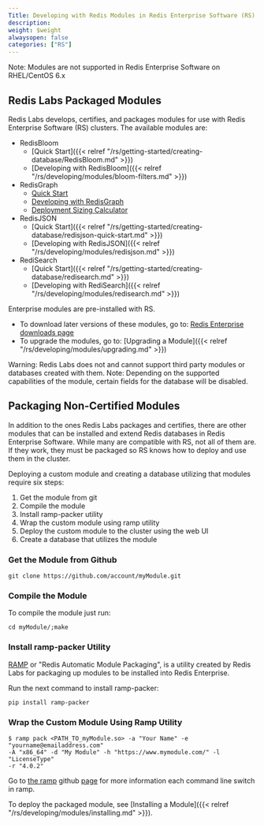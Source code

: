 ```yaml
---
Title: Developing with Redis Modules in Redis Enterprise Software (RS)
description:
weight: $weight
alwaysopen: false
categories: ["RS"]
---
```

Note: Modules are not supported in Redis Enterprise Software on
RHEL/CentOS 6.x

## Redis Labs Packaged Modules

Redis Labs develops, certifies, and packages modules for use with Redis Enterprise
Software (RS) clusters. The available modules are:

- RedisBloom
    - [Quick Start]({{< relref "/rs/getting-started/creating-database/RedisBloom.md" >}})
    - [Developing with RedisBloom]({{< relref "/rs/developing/modules/bloom-filters.md" >}})
- RedisGraph
    - [Quick Start](https://oss.redislabs.com/redisgraph/#quickstart)
    - [Developing with RedisGraph](https://oss.redislabs.com/redisgraph/#using-redisgraph)
    - [Deployment Sizing Calculator](https://redislabs.com/redis-enterprise/redis-graph/redisgraph-calculator/)
- RedisJSON
    - [Quick Start]({{< relref "/rs/getting-started/creating-database/redisjson-quick-start.md" >}})
    - [Developing with RedisJSON]({{< relref "/rs/developing/modules/redisjson.md" >}})
- RediSearch
    - [Quick Start]({{< relref "/rs/getting-started/creating-database/redisearch.md" >}})
    - [Developing with RediSearch]({{< relref "/rs/developing/modules/redisearch.md" >}})

Enterprise modules are pre-installed with RS.

- To download later versions of these modules, go to: [Redis Enterprise downloads
page](https://redislabs.com/products/redis-pack/downloads/)
- To upgrade the modules, go to: [Upgrading a
Module]({{< relref "/rs/developing/modules/upgrading.md" >}})

Warning: Redis Labs does not and cannot support third party modules or
databases created with them.
Note: Depending on the supported capabilities of the module, certain fields for the database will be disabled.

## Packaging Non-Certified Modules

In addition to the ones Redis Labs packages and certifies, there are
other modules that can be installed and extend Redis databases in Redis
Enterprise Software. While many are compatible with RS, not all of them
are. If they work, they must be packaged so RS knows how to deploy and
use them in the cluster.

Deploying a custom module and creating a database utilizing that modules
require six steps:

1. Get the module from git
1. Compile the module
1. Install ramp-packer utility
1. Wrap the custom module using ramp utility
1. Deploy the custom module to the cluster using the web UI
1. Create a database that utilizes the module

### Get the Module from Github

```src
git clone https://github.com/account/myModule.git
```

### Compile the Module

To compile the module just run:

```src
cd myModule/;make
```

### Install ramp-packer Utility

[RAMP](https://github.com/RedisLabs/RAMP) or "Redis Automatic Module
Packaging", is a utility created by Redis Labs for packaging up modules
to be installed into Redis Enterprise.

Run the next command to install ramp-packer:

```src
pip install ramp-packer
```

### Wrap the Custom Module Using Ramp Utility

```src
$ ramp pack <PATH_TO_myModule.so> -a "Your Name" -e "yourname@emailaddress.com"
-A "x86_64" -d "My Module" -h "https://www.mymodule.com/" -l "LicenseType"
-r "4.0.2"
```

Go to [the ramp](https://github.com/RedisLabs/RAMP) github [page](https://github.com/RedisLabs/RAMP)
for more information each command line switch in ramp.

To deploy the packaged module, see [Installing a Module]({{< relref "/rs/developing/modules/installing.md" >}}).
